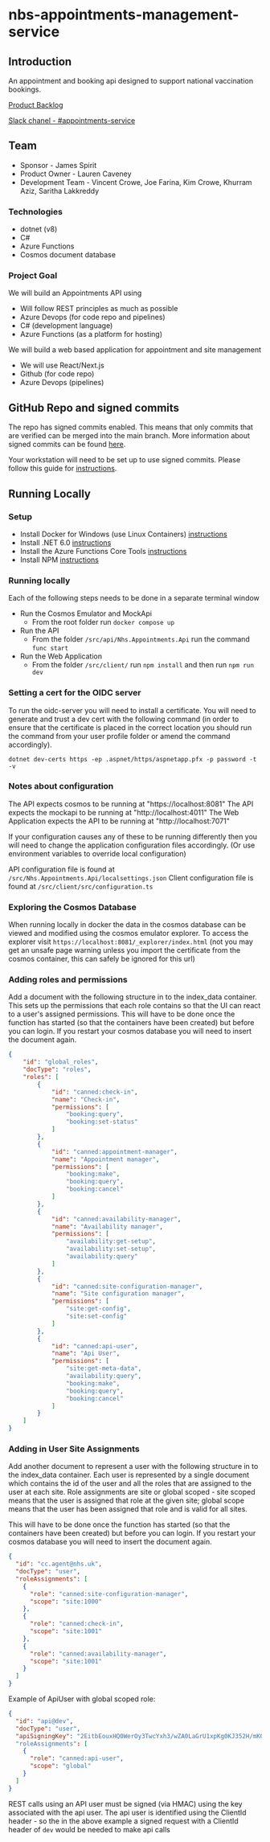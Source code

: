 # nbs-appointments-management-service

## Introduction

An appointment and booking api designed to support national vaccination bookings.

[Product Backlog](https://nhsd-jira.digital.nhs.uk/secure/RapidBoard.jspa?rapidView=7622&projectKey=APPT&view=planning.nodetail&selectedIssue=APPT-26&issueLimit=100#)

[Slack chanel - #appointments-service](https://nhsdigitalcorporate.enterprise.slack.com/archives/C062RBW4NF4)

## Team

- Sponsor - James Spirit
- Product Owner - Lauren Caveney
- Development Team - Vincent Crowe, Joe Farina, Kim Crowe, Khurram Aziz, Saritha Lakkreddy

### Technologies

- dotnet (v8)
- C#
- Azure Functions
- Cosmos document database

### Project Goal

We will build an Appointments API using

- Will follow REST principles as much as possible
- Azure Devops (for code repo and pipelines)
- C# (development language)
- Azure Functions (as a platform for hosting)

We will build a web based application for appointment and site management

- We will use React/Next.js
- Github (for code repo)
- Azure Devops (pipelines)

## GitHub Repo and signed commits

The repo has signed commits enabled. This means that only commits that are verified can be merged into the main branch. More information about signed commits can be found  [here](https://docs.github.com/en/authentication/managing-commit-signature-verification/about-commit-signature-verification).

Your workstation will need to be set up to use signed commits. Please follow this guide for [instructions](https://github.com/NHSDigital/software-engineering-quality-framework/blob/main/practices/guides/commit-signing.md).

## Running Locally

### Setup

- Install Docker for Windows (use Linux
  Containers) [instructions](https://docs.docker.com/desktop/install/windows-install/)
- Install .NET 6.0 [instructions](https://learn.microsoft.com/en-us/dotnet/core/install/windows?tabs=net60)
- Install the Azure Functions Core
  Tools [instructions](https://learn.microsoft.com/en-us/azure/azure-functions/functions-run-local?tabs=windows%2Cisolated-process%2Cnode-v4%2Cpython-v2%2Chttp-trigger%2Ccontainer-apps&pivots=programming-language-csharp)
- Install NPM [instructions](https://docs.npmjs.com/downloading-and-installing-node-js-and-npm)

### Running locally

Each of the following steps needs to be done in a separate terminal window

- Run the Cosmos Emulator and MockApi
  - From the root folder run `docker compose up`
- Run the API
  - From the folder `/src/api/Nhs.Appointments.Api` run the command `func start`
- Run the Web Application
  - From the folder `/src/client/` run `npm install` and then run `npm run dev`

### Setting a cert for the OIDC server

To run the oidc-server you will need to install a certificate. You will need to generate
and trust a dev cert with the following command (in order to ensure that the certificate
is placed in the correct location you should run the command from your user profile folder
or amend the command accordingly).

`dotnet dev-certs https -ep .aspnet/https/aspnetapp.pfx -p password -t -v`

### Notes about configuration

The API expects cosmos to be running at "https://localhost:8081"
The API expects the mockapi to be running at "http://localhost:4011"
The Web Application expects the API to be running at "http://localhost:7071"

If your configuration causes any of these to be running differently then you will need to change the application
configuration files accordingly. (Or use environment variables to override local configuration)

API configuration file is found at `/src/Nhs.Appointments.Api/localsettings.json`
Client configuration file is found at `/src/client/src/configuration.ts`

### Exploring the Cosmos Database

When running locally in docker the data in the cosmos database can be viewed and modified using the cosmos emulator
explorer. To access the explorer visit `https://localhost:8081/_explorer/index.html` (not you may get an unsafe page
warning unless you import the certificate from the cosmos container, this can safely be ignored for this url)

### Adding roles and permissions

Add a document with the following structure in to the index_data container. This sets up the permissions that each role
contains so that the UI can react to a user's assigned permissions. This will have to be done once the function has started
(so that the containers have been created) but before you can login. If you restart your cosmos database you will need to
insert the document again.

```json
{
    "id": "global_roles",
    "docType": "roles",
    "roles": [
        {
            "id": "canned:check-in",
            "name": "Check-in",
            "permissions": [
                "booking:query",
                "booking:set-status"
            ]
        },
        {
            "id": "canned:appointment-manager",
            "name": "Appointment manager",
            "permissions": [
                "booking:make",
                "booking:query",
                "booking:cancel"
            ]
        },
        {
            "id": "canned:availability-manager",
            "name": "Availability manager",
            "permissions": [
                "availability:get-setup",
                "availability:set-setup",
                "availability:query"
            ]
        },
        {
            "id": "canned:site-configuration-manager",
            "name": "Site configuration manager",
            "permissions": [
                "site:get-config",
                "site:set-config"
            ]
        },
        {
            "id": "canned:api-user",
            "name": "Api User",
            "permissions": [
                "site:get-meta-data",
                "availability:query",
                "booking:make",
                "booking:query",
                "booking:cancel"
            ]
        }
    ]
}
```

### Adding in User Site Assignments

Add another document to represent a user with the following structure in to the index_data container. Each user is represented by a single document which contains the id of the user and all the roles that are assigned to the user at each site. Role assignments are site or global scoped - site scoped means that the user is assigned that role at the given site; global scope means that the user has been assigned that role and is valid for all sites. 

This will have to be done once the function has started (so that the containers have been created) but before you can login. If you restart your cosmos database you will need to insert the document again.

```json
{
  "id": "cc.agent@nhs.uk",
  "docType": "user",
  "roleAssignments": [
    {
      "role": "canned:site-configuration-manager",
      "scope": "site:1000"
    },
    {
      "role": "canned:check-in",
      "scope": "site:1001"
    },
    {
      "role": "canned:availability-manager",
      "scope": "site:1001"
    }
  ]
}
```

Example of ApiUser with global scoped role:
```json
{
  "id": "api@dev",
  "docType": "user",
  "apiSigningKey": "2EitbEouxHQ0WerOy3TwcYxh3/wZA0LaGrU1xpKg0KJ352H/mK0fbPtXod0T0UCrgRHyVjF6JfQm/LillEZyEA=="
  "roleAssignments": [
    {
      "role": "canned:api-user",
      "scope": "global"
    }
  ]
}
```

REST calls using an API user must be signed (via HMAC) using the key associated with the api user.
The api user is identified using the ClientId header - so the in the above example a signed request with a ClientId header of `dev` would be needed to make api calls